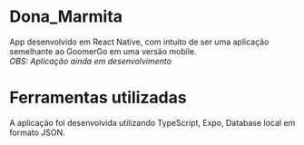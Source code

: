# Dona_Marmita
App desenvolvido em React Native, com intuito de ser uma aplicação semelhante ao GoomerGo em uma versão mobile.<br>
*OBS: Aplicação ainda em desenvolvimento*

# Ferramentas utilizadas
A aplicação foi desenvolvida utilizando TypeScript, Expo, Database local em formato JSON.
